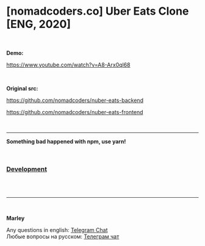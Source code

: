 # [nomadcoders.co] Uber Eats Clone [ENG, 2020]

<br/>

**Demo:**

https://www.youtube.com/watch?v=A8-Arx0ql68

<br/>

**Original src:**

https://github.com/nomadcoders/nuber-eats-backend

https://github.com/nomadcoders/nuber-eats-frontend

<br/>

<hr/>

**Something bad happened with npm, use yarn!**

<br/>

### [Development](./Development.md)

<br/><br/>

---

<br/>

**Marley**

Any questions in english: <a href="https://jsdev.org/chat/">Telegram Chat</a>  
Любые вопросы на русском: <a href="https://jsdev.ru/chat/">Телеграм чат</a>
